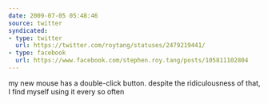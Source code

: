 ```yaml
---
date: 2009-07-05 05:48:46
source: twitter
syndicated:
- type: twitter
  url: https://twitter.com/roytang/statuses/2479219441/
- type: facebook
  url: https://www.facebook.com/stephen.roy.tang/posts/105811102804
---
```


my new mouse has a double-click button. despite the ridiculousness of that, I find myself using it every so often